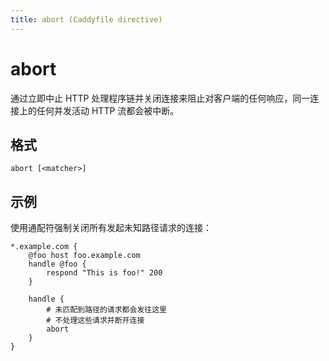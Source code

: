 ```yaml
---
title: abort (Caddyfile directive)
---
```


# abort

通过立即中止 HTTP 处理程序链并关闭连接来阻止对客户端的任何响应，同一连接上的任何并发活动 HTTP 流都会被中断。

<h2 id="syntax">
	格式
</h2>

```caddy-d
abort [<matcher>]
```

<h2 id="examples">
	示例
</h2>

使用通配符强制关闭所有发起未知路径请求的连接：

```caddy
*.example.com {
    @foo host foo.example.com
    handle @foo {
        respond "This is foo!" 200
    }

    handle {
		# 未匹配到路径的请求都会发往这里
		# 不处理这些请求并断开连接
        abort
    }
}
```
